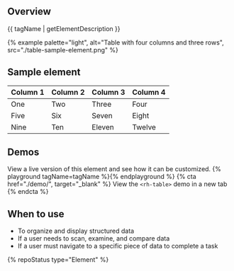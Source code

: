 ## Overview

{{ tagName | getElementDescription }}

{% example palette="light",
          alt="Table with four columns and three rows",
          src="./table-sample-element.png" %}

## Sample element

<rh-table>
  <table>
    <colgroup>
      <col/>
      <col/>
      <col/>
      <col/>
    </colgroup>
    <thead>
      <tr>
        <th scope="col" data-label="Column 1">Column 1</th>
        <th scope="col" data-label="Column 2">Column 2</th>
        <th scope="col" data-label="Column 3">Column 3</th>
        <th scope="col" data-label="Column 4">Column 4</th>
      </tr>
    </thead>
    <tbody>
      <tr>
        <td data-label="Column 1">One</td>
        <td data-label="Column 2">Two</td>
        <td data-label="Column 3">Three</td>
        <td data-label="Column 4">Four</td>
      </tr>
      <tr>
        <td data-label="Column 1">Five</td>
        <td data-label="Column 2">Six</td>
        <td data-label="Column 3">Seven</td>
        <td data-label="Column 4">Eight</td>
      </tr>
      <tr>
        <td data-label="Column 1">Nine</td>
        <td data-label="Column 2">Ten</td>
        <td data-label="Column 3">Eleven</td>
        <td data-label="Column 4">Twelve</td>
      </tr>
    </tbody>
  </table>
</rh-table>

## Demos

View a live version of this element and see how it can be customized.
{% playground tagName=tagName %}{% endplayground %}
{% cta href="./demo/", target="_blank" %}
View the `<rh-table>` demo in a new tab
{% endcta %}

## When to use

- To organize and display structured data
- If a user needs to scan, examine, and compare data
- If a user must navigate to a specific piece of data to complete a task

{% repoStatus type="Element" %}
